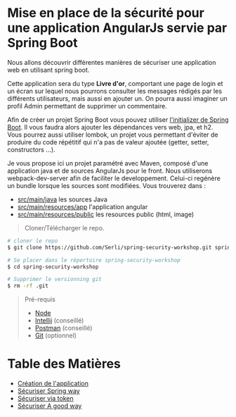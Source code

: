 # Mise en place de la sécurité pour une application AngularJs servie par Spring Boot

Nous allons découvrir différentes manières de sécuriser une application web en utilisant spring boot.

Cette application sera du type **Livre d'or**, comportant une page de login et un écran sur lequel nous pourrons consulter les messages rédigés par les différents utilisateurs, mais aussi en ajouter un.
On pourra aussi imaginer un profil Admin permettant de supprimer un commentaire.

Afin de créer un projet Spring Boot vous pouvez utiliser [l'initializer de Spring Boot](https://start.spring.io).
Il vous faudra alors ajouter les dépendances vers web, jpa, et h2. Vous pourrez aussi utiliser lombok, un projet vous permettant d'éviter de produire du code répétitif qui n'a pas de valeur ajoutée (getter, setter, constructors ...).

Je vous propose ici un projet paramétré avec Maven, composé d'une application java et de sources AngularJs pour le front.
Nous utiliserons webpack-dev-server afin de faciliter le developpement. Celui-ci regénère un bundle lorsque les sources sont modifiées.
Vous trouverez dans :
* [src/main/java](./src/main/java) les sources Java
* [src/main/resources/app](./src/main/resources/app) l'application angular
* [src/main/resources/public](./src/main/resources/public) les resources public (html, image)

> Cloner/Télécharger le repo.

```bash
# cloner le repo
$ git clone https://github.com/Serli/spring-security-workshop.git spring-security-workshop

# Se placer dans le répertoire spring-security-workshop
$ cd spring-security-workshop

# Supprimer le versionning git
$ rm -rf .git
```

>Pré-requis
>* [Node](https://nodejs.org/en/)
>* [Intellij](https://www.jetbrains.com/shop/eform/students) (conseillé)
>* [Postman](https://www.getpostman.com) (conseillé) 
>* [Git](https://www.linode.com/docs/development/version-control/how-to-install-git-on-linux-mac-and-windows/) (optionnel) 

# Table des Matières


* [Création de l'application](./step1)
* [Sécuriser Spring way](./step2)
* [Sécuriser via token](./step3)
* [Sécuriser A good way](./step4)
